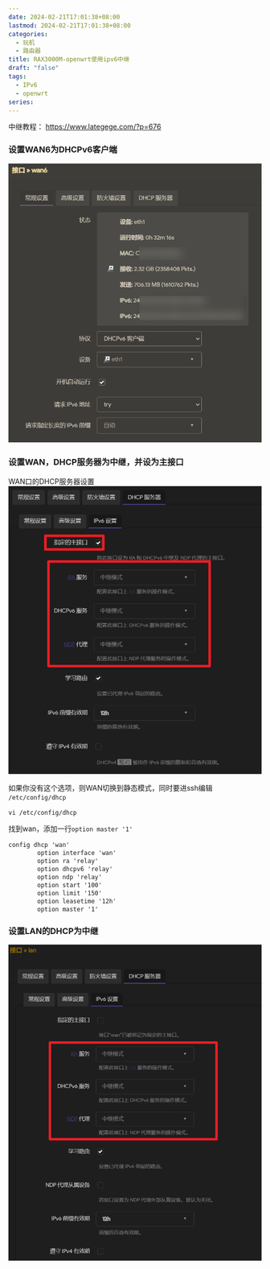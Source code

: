 ```yaml
---
date: 2024-02-21T17:01:38+08:00
lastmod: 2024-02-21T17:01:38+08:00
categories:
  - 玩机
  - 路由器
title: RAX3000M-openwrt使用ipv6中继
draft: "false"
tags:
  - IPv6
  - openwrt
series:
---
```

中继教程：
https://www.lategege.com/?p=676

### 设置WAN6为DHCPv6客户端
![](Pasted%20image%2020240221170451.png)

### 设置WAN，DHCP服务器为中继，并设为主接口


WAN口的DHCP服务器设置
![](Pasted%20image%2020240221170555.png)


如果你没有这个选项，则WAN切换到静态模式，同时要进ssh编辑 `/etc/config/dhcp`

```
vi /etc/config/dhcp
```

找到wan，添加一行`option master '1'`

```
config dhcp 'wan'
        option interface 'wan'
        option ra 'relay'
        option dhcpv6 'relay'
        option ndp 'relay'
        option start '100'
        option limit '150'
        option leasetime '12h'
        option master '1'
```




### 设置LAN的DHCP为中继

![](Pasted%20image%2020240221170639.png)


